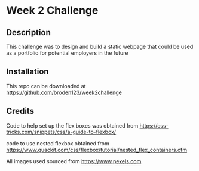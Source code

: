 # Week 2 Challenge

## Description

This challenge was to design and build a static webpage that could be used as a portfolio for potential employers in the future

## Installation

This repo can be downloaded at https://github.com/broden123/week2challenge

## Credits

Code to help set up the flex boxes was obtained from https://css-tricks.com/snippets/css/a-guide-to-flexbox/

code to use nested flexbox obtained from https://www.quackit.com/css/flexbox/tutorial/nested_flex_containers.cfm

All images used sourced from https://www.pexels.com
